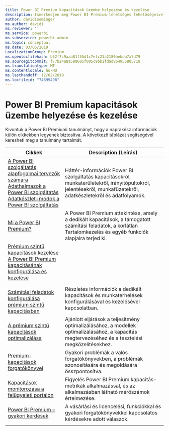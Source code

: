 ```yaml
---
title: Power BI Premium kapacitások üzembe helyezése és kezelése
description: Ismerkedjen meg Power BI Premium lehetséges lehetőségeivel, és Ismerje meg, hogyan tervezhet, helyezhet üzembe, figyelheti és elháríthatja a méretezhető megoldásokat.
author: davidiseminger
ms.author: davidi
ms.reviewer: ''
ms.service: powerbi
ms.subservice: powerbi-admin
ms.topic: conceptual
ms.date: 03/06/2019
LocalizationGroup: Premium
ms.openlocfilehash: b52f7c9aaa81f55d1c7efc21a2180aebea7a5d79
ms.sourcegitcommit: f77b24a8a588605f005c9bb1fdad864955885718
ms.translationtype: MT
ms.contentlocale: hu-HU
ms.lasthandoff: 12/02/2019
ms.locfileid: "74699498"
---
```

# <a name="deploying-and-managing-power-bi-premium-capacities"></a>Power BI Premium kapacitások üzembe helyezése és kezelése

Kivontuk a Power BI Premiumi tanulmányt, hogy a naprakész információk külön cikkekben legyenek biztosítva. A következő táblázat segítségével keresheti meg a tanulmány tartalmát. 

| Cikkek | Description (Leírás) |
|-----|----|
| [A Power BI szolgáltatás alapfogalmai tervezők számára](service-basic-concepts.md)</br>[Adathalmazok a Power BI szolgáltatás](service-datasets-understand.md)</br>[Adatkészlet-módok a Power BI szolgáltatás](service-dataset-modes-understand.md) | Háttér-információk Power BI szolgáltatás kapacitásokról, munkaterületekről, irányítópultokról, jelentésekről, munkafüzetekről, adatkészletekről és adatfolyamok. |
| [Mi a Power BI Premium?](service-premium-what-is.md) | A Power BI Premium áttekintése, amely a dedikált kapacitások, a támogatott számítási feladatok, a korlátlan Tartalomkezelés és egyéb funkciók alapjaira terjed ki.  |
| [Prémium szintű kapacitások kezelése](service-premium-capacity-manage.md)</br>[A Power BI Premium kapacitásának konfigurálása és kezelése](service-admin-premium-manage.md)
</br>[Számítási feladatok konfigurálása prémium szintű kapacitásban](service-admin-premium-workloads.md) | Részletes információk a dedikált kapacitások és munkaterhelések konfigurálásával és kezelésével kapcsolatban. |
| [A prémium szintű kapacitások optimalizálása](service-premium-capacity-optimize.md) | Ajánlott eljárások a teljesítmény optimalizálásához, a modellek optimalizálásához, a kapacitás megtervezéséhez és a tesztelési megközelítésekhez. |
| [Premium-kapacitások forgatókönyvei](service-premium-capacity-scenarios.md) | Gyakori problémák a valós forgatókönyvekben, a problémák azonosítására és megoldására összpontosítva. |
| [Kapacitások monitorozása a felügyeleti portálon](service-admin-premium-monitor-portal.md) | Figyelés Power BI Premium kapacitás-metrikák alkalmazással, és az alkalmazásban látható mérőszámok értelmezése. |
| [Power BI Premium – gyakori kérdések](service-premium-faq.md) | A vásárlási és licencelési, funkciókkal és gyakori forgatókönyvekkel kapcsolatos kérdésekre adott válaszok. |
| | |
